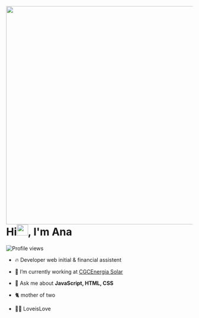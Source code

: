 <img align="right" height="590em" src="https://raw.githubusercontent.com/gist/a-paulaassuncao/22326148b2ec4c78e1299a7d5429a670/raw/2d6647e02852481cbe9ea262a53493db1adb5394/githubcar.svg"/>

<h1 align="left">Hi<img src="https://raw.githubusercontent.com/kaueMarques/kaueMarques/master/hi.gif" height="30px">, I'm Ana</h1>
<p align="left"> <img src="https://komarev.com/ghpvc/?username=a-paulaassuncao&color=yellow" alt="Profile views" /> </p>

- 🔥 Developer web initial & financial assistent

- 🔭 I’m currently working at [CGCEnergia Solar](https://cgc-energia.com.br/)

- 💬 Ask me about **JavaScript, HTML, CSS**

- 🐈 mother of two

- 🏳️‍🌈 LoveisLove
